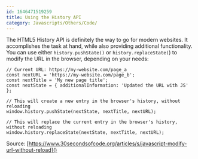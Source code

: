 ```yaml
---
id: 1646471519259
title: Using the History API
category: Javascripts/Others/Code/
---
```


The HTML5 History API is definitely the way to go for modern websites. It accomplishes the task at hand, while also providing additional functionality. You can use either `history.pushState()` or `history.replaceState(`) to modify the URL in the browser, depending on your needs:

```
// Current URL: https://my-website.com/page_a
const nextURL = 'https://my-website.com/page_b';
const nextTitle = 'My new page title';
const nextState = { additionalInformation: 'Updated the URL with JS' };

// This will create a new entry in the browser's history, without reloading
window.history.pushState(nextState, nextTitle, nextURL);

// This will replace the current entry in the browser's history, without reloading
window.history.replaceState(nextState, nextTitle, nextURL);
```

Source: [https://www.30secondsofcode.org/articles/s/javascript-modify-url-without-reload]()
